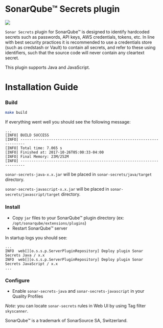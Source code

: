 # SonarQube™ Secrets plugin

[![](https://github.com/Skyscanner/sonar-secrets/workflows/build/badge.svg)](https://github.com/Skyscanner/sonar-secrets/actions)

`Sonar Secrets` plugin for SonarQube™ is designed to identify hardcoded secrets such as passwords, API keys, AWS credentials, tokens, etc. In line with best security practices it is recommended to use a credentials store (such as credstash or Vault) to contain all secrets, and refer to these using identifiers, such that the source code will never contain any cleartext secret.

This plugin supports Java and JavaScript.

# Installation Guide
### Build
```bash
make build
```

If everything went well you should see the following message:
```
...
[INFO] BUILD SUCCESS
[INFO] ------------------------------------------------------------------------
[INFO] Total time: 7.065 s
[INFO] Finished at: 2017-10-26T05:00:33-04:00
[INFO] Final Memory: 23M/252M
[INFO] ------------------------------------------------------------------------
```

`sonar-secrets-java-x.x.jar` will be placed in `sonar-secrets/java/target` directory.

`sonar-secrets-javascript-x.x.jar` will be placed in `sonar-secrets/javascript/target` directory.

### Install
* Copy `jar` files to your SonarQube™ plugin directory (ex: `/opt/sonarqube/extensions/plugins`)
* Restart SonarQube™ server

In startup logs you should see:
```
...
INFO  web[][o.s.s.p.ServerPluginRepository] Deploy plugin Sonar Secrets Java / x.x
INFO  web[][o.s.s.p.ServerPluginRepository] Deploy plugin Sonar Secrets JavaScript / x.x
...
```

### Configure
* Enable `sonar-secrets-java` and `sonar-secrets-javascript` in your Quality Profiles

*Note:* you can locate `sonar-secrets` rules in Web UI by using Tag filter `skyscanner`.

SonarQube™ is a trademark of SonarSource SA, Switzerland.